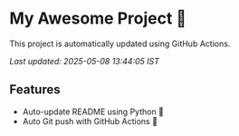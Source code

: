 # My Awesome Project 🚀

This project is automatically updated using GitHub Actions.

_Last updated: 2025-05-08 13:44:05 IST_

## Features
- Auto-update README using Python 🐍
- Auto Git push with GitHub Actions 🤖
